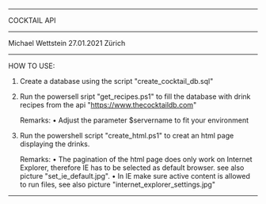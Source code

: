 ********************************************************************************
COCKTAIL API
********************************************************************************
Michael Wettstein
27.01.2021 Zürich
********************************************************************************

HOW TO USE:

1) Create a database using the script "create_cocktail_db.sql"

2) Run the powersell sript "get_recipes.ps1" to fill the database with drink
   recipes from the api "https://www.thecocktaildb.com"
   
   Remarks:
 • Adjust the parameter $servername to fit your environment

3) Run the powershell script "create_html.ps1" to creat an html page
   displaying the drinks.

   Remarks:
 • The pagination of the html page does only work on
   Internet Explorer, therefore IE has to be selected as default browser.
   see also picture "set_ie_default.jpg".
 • In IE make sure active content is allowed to run files, see also
   picture "internet_explorer_settings.jpg"

********************************************************************************


